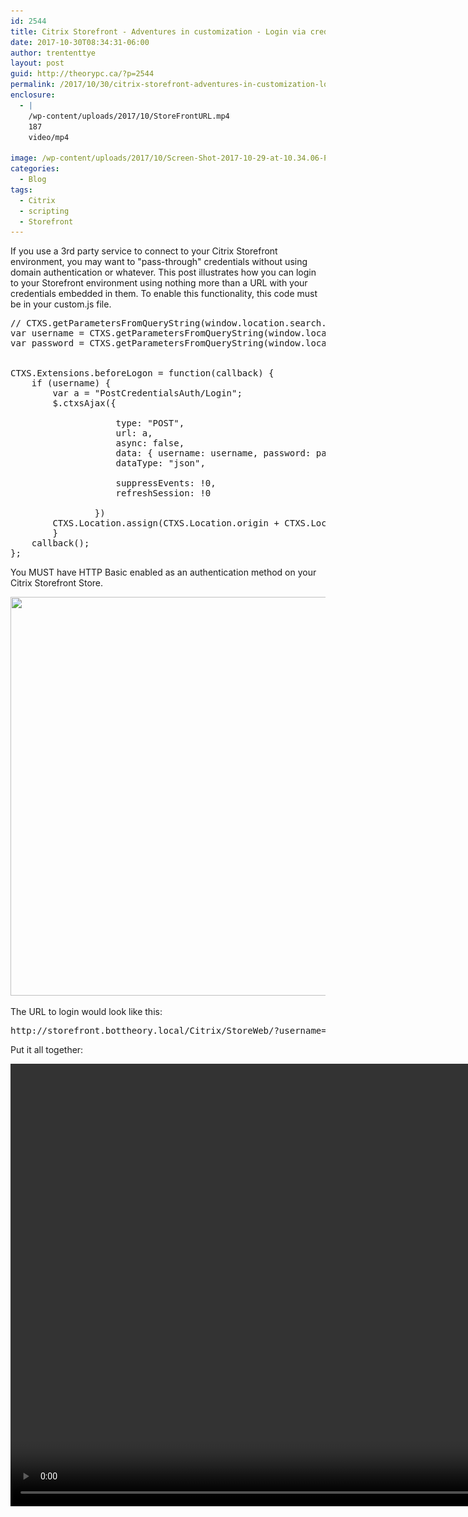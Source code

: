 ```yaml
---
id: 2544
title: Citrix Storefront - Adventures in customization - Login via credentials in URL search query
date: 2017-10-30T08:34:31-06:00
author: trententtye
layout: post
guid: http://theorypc.ca/?p=2544
permalink: /2017/10/30/citrix-storefront-adventures-in-customization-login-via-credentials-in-url-search-query/
enclosure:
  - |
    /wp-content/uploads/2017/10/StoreFrontURL.mp4
    187
    video/mp4
    
image: /wp-content/uploads/2017/10/Screen-Shot-2017-10-29-at-10.34.06-PM.png
categories:
  - Blog
tags:
  - Citrix
  - scripting
  - Storefront
---
```

If you use a 3rd party service to connect to your Citrix Storefront environment, you may want to "pass-through" credentials without using domain authentication or whatever.  This post illustrates how you can login to your Storefront environment using nothing more than a URL with your credentials embedded in them.  To enable this functionality, this code must be in your custom.js file.

<pre class="lang:js decode:true ">// CTXS.getParametersFromQueryString(window.location.search.substring(1))  //grab URL query parameters
var username = CTXS.getParametersFromQueryString(window.location.search.substring(1)).username
var password = CTXS.getParametersFromQueryString(window.location.search.substring(1)).password


CTXS.Extensions.beforeLogon = function(callback) {
	if (username) {
		var a = "PostCredentialsAuth/Login";
		$.ctxsAjax({

	                type: "POST",
        	        url: a,
					async: false,
                	data: { username: username, password: password },
                	dataType: "json",

                	suppressEvents: !0,
                	refreshSession: !0

            	})
		CTXS.Location.assign(CTXS.Location.origin + CTXS.Location.pathname);  //remove URL query parameters
      	}
	callback();
};
</pre>

You MUST have HTTP Basic enabled as an authentication method on your Citrix Storefront Store.

<img class="aligncenter size-full wp-image-2545" src="/wp-content/uploads/2017/10/Screen-Shot-2017-10-29-at-10.22.38-PM.png" alt="" width="1111" height="638" srcset="/wp-content/uploads/2017/10/Screen-Shot-2017-10-29-at-10.22.38-PM.png 1111w, /wp-content/uploads/2017/10/Screen-Shot-2017-10-29-at-10.22.38-PM-300x172.png 300w, /wp-content/uploads/2017/10/Screen-Shot-2017-10-29-at-10.22.38-PM-768x441.png 768w" sizes="(max-width: 1111px) 100vw, 1111px" /> 

The URL to login would look like this:

<pre class="lang:default decode:true">http://storefront.bottheory.local/Citrix/StoreWeb/?username=BOTTHEORY\ttye&password=C0mplexPAsswordHorseStaple</pre>

Put it all together:

<div style="width: 1128px;" class="wp-video">
  <video class="wp-video-shortcode" id="video-2544-32" width="1128" height="708" preload="metadata" controls="controls"><source type="video/mp4" src="/wp-content/uploads/2017/10/StoreFrontURL.mp4?_=32" /><a href="/wp-content/uploads/2017/10/StoreFrontURL.mp4">/wp-content/uploads/2017/10/StoreFrontURL.mp4</a></video>
</div>

<!-- AddThis Advanced Settings generic via filter on the_content -->

<!-- AddThis Share Buttons generic via filter on the_content -->
